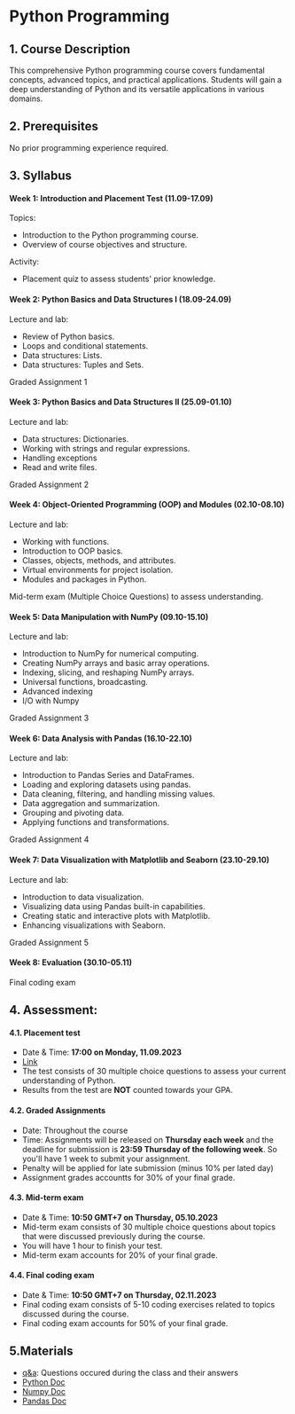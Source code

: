 # Python Programming

## 1. Course Description
This comprehensive Python programming course covers fundamental concepts, advanced topics, and practical applications. Students will gain a deep understanding of Python and its versatile applications in various domains.

## 2. Prerequisites
No prior programming experience required.

## 3. Syllabus

#### Week 1: Introduction and Placement Test (11.09-17.09)

Topics:
- Introduction to the Python programming course.
- Overview of course objectives and structure.

Activity:
- Placement quiz to assess students' prior knowledge.

#### Week 2: Python Basics and Data Structures I (18.09-24.09)

Lecture and lab:
- Review of Python basics.
- Loops and conditional statements.
- Data structures: Lists.
- Data structures: Tuples and Sets.

Graded Assignment 1

#### Week 3: Python Basics and Data Structures II (25.09-01.10)

Lecture and lab:
- Data structures: Dictionaries.
- Working with strings and regular expressions.
- Handling exceptions
- Read and write files.

Graded Assignment 2

#### Week 4: Object-Oriented Programming (OOP) and Modules (02.10-08.10)

Lecture and lab:
- Working with functions.
- Introduction to OOP basics.
- Classes, objects, methods, and attributes.
- Virtual environments for project isolation.
- Modules and packages in Python.

Mid-term exam (Multiple Choice Questions) to assess understanding.

#### Week 5: Data Manipulation with NumPy (09.10-15.10)

Lecture and lab:
- Introduction to NumPy for numerical computing.
- Creating NumPy arrays and basic array operations.
- Indexing, slicing, and reshaping NumPy arrays.
- Universal functions, broadcasting.
- Advanced indexing
- I/O with Numpy

Graded Assignment 3

#### Week 6: Data Analysis with Pandas (16.10-22.10)

Lecture and lab:
- Introduction to Pandas Series and DataFrames.
- Loading and exploring datasets using pandas.
- Data cleaning, filtering, and handling missing values.
- Data aggregation and summarization.
- Grouping and pivoting data.
- Applying functions and transformations.

Graded Assignment 4

#### Week 7: Data Visualization with Matplotlib and Seaborn (23.10-29.10)

Lecture and lab:

- Introduction to data visualization.
- Visualizing data using Pandas built-in capabilities.
- Creating static and interactive plots with Matplotlib.
- Enhancing visualizations with Seaborn.

Graded Assignment 5

#### Week 8: Evaluation (30.10-05.11)

Final coding exam

## 4. Assessment:
#### 4.1. Placement test
- Date & Time: **17:00 on Monday, 11.09.2023**
- [Link](https://forms.gle/7PQkJ5i1h9T4FHeS6)
- The test consists of 30 multiple choice questions to assess your current understanding of Python.
- Results from the test are **NOT** counted towards your GPA.

#### 4.2. Graded Assignments
- Date: Throughout the course
- Time: Assignments will be released on **Thursday each week** and the deadline for submission is **23:59 Thursday of the following week**. So you'll have 1 week to submit your assignment.
- Penalty will be applied for late submission (minus 10% per lated day)
- Assignment grades accountts for 30% of your final grade.

#### 4.3. Mid-term exam
- Date & Time: **10:50 GMT+7 on Thursday, 05.10.2023**
- Mid-term exam consists of 30 multiple choice questions about topics that were discussed previously during the course.
- You will have 1 hour to finish your test.
- Mid-term exam accounts for 20% of your final grade.

#### 4.4. Final coding exam
- Date & Time: **10:50 GMT+7 on Thursday, 02.11.2023**
- Final coding exam consists of 5-10 coding exercises related to topics discussed during the course.
- Final coding exam accounts for 50% of your final grade.

## 5.Materials

- [q&a](docs/q&a.md): Questions occured during the class and their answers
- [Python Doc](https://docs.python.org/3/tutorial/index.html)
- [Numpy Doc](https://numpy.org/doc/stable/user/absolute_beginners.html)
- [Pandas Doc](https://pandas.pydata.org/docs/user_guide/10min.html)
